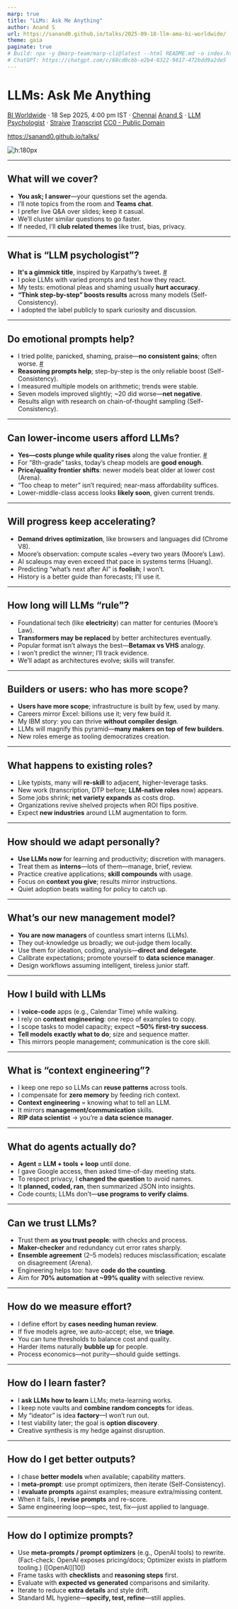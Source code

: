 ```yaml
---
marp: true
title: "LLMs: Ask Me Anything"
author: Anand S
url: https://sanand0.github.io/talks/2025-09-18-llm-ama-bi-worldwide/
theme: gaia
paginate: true
# Build: npx -y @marp-team/marp-cli@latest --html README.md -o index.html
# ChatGPT: https://chatgpt.com/c/68cd0cbb-e2b4-8322-9817-472bdd9a2de5
---
```


<style>
transcript { display: none; }
</style>

# LLMs: Ask Me Anything

[BI Worldwide](https://www.biworldwide.com/) · 18 Sep 2025, 4:00 pm IST · [Chennai](https://maps.app.goo.gl/GxW7USQhuknHL3Vs5)
[Anand S](https://s-anand.net/) · [LLM Psychologist](https://www.linkedin.com/in/sanand0/) · [Straive](https://straive.com/)
[Transcript](https://github.com/sanand0/talks/2025-09-18-llm-ama-bi-worldwide/blob/main/README.md)
[CC0 - Public Domain](https://creativecommons.org/publicdomain/zero/1.0/)

https://sanand0.github.io/talks/

![h:180px](https://api.qrserver.com/v1/create-qr-code/?size=150x150&data=https://sanand0.github.io/talks/2025-09-18-llm-ama-bi-worldwide/)

---

## What will we cover?

- **You ask; I answer**—your questions set the agenda.
- I’ll note topics from the room and **Teams chat**.
- I prefer live Q\&A over slides; keep it casual.
- We’ll cluster similar questions to go faster.
- If needed, I’ll **club related themes** like trust, bias, privacy.

<transcript>

## Host Introduction

We know what HT session stands for because you have explained briefly about it in one of our email communications. And also this is actually a practice of bringing an eminent speaker from the external world who is a subject matter expert to come and share—I mean, create this forum to come and share the best practices and also the subject that they are a kind of expert in.

And this time, in the HT session for this year, FY26, the first session that we have actually scheduled is today, across India. We, on behalf of DAW India, will welcome with a big round of applause, Mr. Anand.

Welcome, sir. There is a quick note. We were just preparing this quick welcome note, going through his website, and there has been a lot of interesting information that he has written on his own. And he has kept it ready in case of any of these sessions, that he wanted to present what is the welcome note that you want to give him. And few experts from what he has actually listed down.

He is an… he is an LMM psychologist that we have actually mentioned. He takes psychology and also he is a co-founder for an organization called Gramener, which is now called as Strive. And he is one of the top 10, one of the top 10 data scientists in India, right? That is, that is also one other thing.

And he is a student of Vidya Mandir, where even Prasad has been one of his batchmates there. And he is a next alumni of IIT Chennai. IIT, the first, the top 10 prestigious institutions have been listed in NIRT this year. So he is from IIT Chennai. And then, he didn’t stop there. Impressed by his managers in IBM, he also went ahead and did his business studies in IIM Bangalore. Right? So he’s both IIT, has done both in IIT as well as in IIM as well.

And he worked at different companies like Lehman Brothers in investment banking, and a couple of brief stints with Boston and Infosys Consultancy in London. Then the startup bug bit him. So along with his four like-minded friends, he started this organization called Gramener. And eventually, that was, then he moved to Singapore and that was taken over or acquired by a company called Strive. That is where he is from.

And you know, we have also mentioned about his blogs. His blog is S-hyphen-anand.net. And he is also a TED speaker, and you could see a lot of his talks that is recorded, and there is a repository on his website. You can go ahead and look at it.

And finally, on the personal side, he has been called as Ajith or Arvind Swami during his IIT sessions, on a funny side of it. And he is also, has learned both Mridangam and keyboard for quite some years and performed at his college as well. With that note, welcome you, sir. The floor is yours. Thank you.

## Speaker's Talk

So now you know, if you want somebody to introduce you, you write the introduction, give it to them.

What shall we talk about today? The floor is yours, actually. I can talk about all kinds of things. **What I talk about will be interesting to me. What you ask for will be interesting to you. You ask.**

**Question**: LLMs is a broad topic. What would you like to know? What are you curious about? What are you worried about? And people on Teams, please feel free to type your questions or topics that you would like to talk about on the chat. I’ll also make a note.

**Question**: Security concerns and data privacy.

**Question**: What do you mean by LLM psychologist?

**Question**: How do you learn?

**Question**: Who has more scope? The one who creates the models or the one who uses?

**Question**: So we already talked about RIP Data Scientist. So maybe it is playing different roles, so we don't want that to happen. So what is it that it's going to do?

**Question**: How long will LLM rule the world?

**Question**: Can we trust the LLM?

**Question**: And from Teams: Bias and lack of transparency as of now.

**Answer**: Fair point. I will club that with, "Can we trust LLMs?" I'll probably take one or two more questions and then we will... Is MCP server integration to LLMs better than OpenAI integration?

**Question**: What is next to AI and what would be the future of roles in software industries that we have today?

**Question**: Is it feasible from a cost perspective, compared to the lower middle class?

My screen is not yet visible, so I will share my screen. And it should be visible if this says it is visible. Great.

</transcript>

---

## What is “LLM psychologist”?

- **It's a gimmick title**, inspired by Karpathy’s tweet. [#][1]
- I poke LLMs with varied prompts and test how they react.
- My tests: emotional pleas and shaming usually **hurt accuracy**.
- **“Think step-by-step” boosts results** across many models (Self-Consistency).
- I adopted the label publicly to spark curiosity and discussion.

<transcript>

So, some of you may have heard of Andrej Karpathy. He coined the term LLM psychologist. He put in a tweet, and here it is somewhere. This was the tweet that originally coined the term.

Is there a way we can reduce the volume so that I can speak a little louder and people still not have a problem? Okay. Now that I am speaking and this is not picking it up. That's about it. Good. Yes.

So Andrej Karpathy said these examples illustrate that no matter how trivial, it makes sense to be a prompt engineer. And he says, I also like to think of this role as a kind of LLM psychologist. I was delivering a talk at MDI Gurgaon and I needed some gimmick. So, what I did was called up our head of HR and said, "Manju, do you have any problem if I start calling myself LLM psychologist? Can I make that my official designation?" She said, "Anand, you have sold your company, you can do what you want." Okay. I went on stage, opened LinkedIn, and in front of everybody, changed my designation to LLM psychologist and declared myself as the world's first official LLM psychologist.

**What is it? It is a gimmick. What does it really mean? Nothing.** This is exactly what I did in 2011 when the term data scientist was coined. I started calling myself data scientist. That term picked up. This probably won't, but it's still different. But what do I do? What I do is explore LLMs, understand what they do, poke them in different ways, and see if by poking them in different ways, they behave differently.

</transcript>

---

## Do emotional prompts help?

- I tried polite, panicked, shaming, praise—**no consistent gains**; often worse. [#](https://sanand0.github.io/llmevals/emotion-prompts/)
- **Reasoning prompts help**; step-by-step is the only reliable boost (Self-Consistency).
- I measured multiple models on arithmetic; trends were stable.
- Seven models improved slightly; \~20 did worse—**net negative**.
- Results align with research on chain-of-thought sampling (Self-Consistency).

<transcript>

For example, one of the things that I have been looking at is people keep saying if you tell an LLM something like, "Oh dear, I am absolutely overwhelmed and I need your help right this second. My hands are shaking, my heart is racing, I urgently need your help, my life depends on it." So if you emotionally blackmail an LLM, it does better. Some people say if you are polite, it does better. Some people say if you say you are a stupid model, it does better. Are these correct? So I tried it out. I ran this on a whole bunch of models, asked it to do some simple arithmetic. And for each of these models, for each of these prompts, I was looking at when does it perform better, which is green, and when does it perform worse, which is red, took the average, and I find that if you emotionally blackmail it or shame it, it actually does consistently worse for many of the LLMs. Seven of them actually do slightly better, but 20-odd do slightly worse.

Reasoning, that is, **"think step-by-step," is the only prompt where it, by and large, consistently improves the performance** in a statistically significant way. And of course, this is something that most models have already incorporated. That's why we have the new reasoning models. And things like being polite, praising them, being afraid, doesn't have any conclusive evidence. On the margin, they might make the model slightly worse, if anything, that's what we have evidence for. This is the kind of thing that I do. Poke models, try and see how they behave, and try and justify my name of LLM psychologist.

</transcript>

---

## Can lower-income users afford LLMs?

- **Yes—costs plunge while quality rises** along the value frontier. [#](https://sanand0.github.io/llmpricing/)
- For “8th-grade” tasks, today’s cheap models are **good enough**.
- **Price/quality frontier shifts**: newer models beat older at lower cost (Arena).
- “Too cheap to meter” isn’t required; near-mass affordability suffices.
- Lower-middle-class access looks **likely soon**, given current trends.

<transcript>

Is this a technology that can reach the lower middle class? Let's see. If I look at the price of LLMs, now the way in which we quantify the price of LLMs, this is a chart that plots a whole bunch of models. X-axis is the cost, Y-axis is the quality. And I'll explain how we measure quality in a minute. But the X-axis is cost per million tokens. What that means is if you take the entire Harry Potter, all seven books, and put it into an LLM, or if you take the King James Bible in its entirety and put it into an LLM, that's about a million tokens. How much will it cost? For the expensive models like GPT-4.5 Preview, it costs $75. GPT-4 costs about $30. This is a logarithmic scale. If you take one of the newer models like DeepSeek Coder One or GPT-Hi, it costs around a dollar. For the really inexpensive ones, Gemini 1.5 Flash, 3.8 cents. Amazon Nova, 3.5 cents.

Now, the quality of an Amazon Nova or Gemini 1.5 Flash, these are somewhat newer models, is comparable to an old model like GPT-4, because the Y-axis is quality and they are roughly at the same height. What do we mean by quality? There is a site, LMSys Leaderboard or LM Arena as it's called, where people can put in any question like, "Why did the chicken cross the road?" and it then sends that request to two different models, but it doesn't tell you which are the two models that it is sending it to. Both of them will generate an output. And then people can read both the responses. So this one says the answer is of course to get to the other side, but it's saying they are trained to escape the farmer's constant expectations. Now it's trying to crack a joke. Annoying fowl language. Okay, these are not bad jokes. And this one just says to get to the other side. I definitely like the one on the left better. So I'm going to say left is better. Now at this point, it will reveal which model it is to me, but I am doing a blind test. I did not know which was the right model. But like this, about 3.5 million people have rated a variety of different models. Llama 4 Scout on the left, MiniMax N1 on the right. Both slightly old models. But I have contributed my rating to the 3.5 million and then it becomes like a chess match. The Elo score is computed between two players who play chess. The exact same algorithm, the Elo score, is computed for these models, and that's what the Y-axis is about. Grandmaster level is 2,400 plus or some such thing. We have scores right now for models ranging from about 1,000 to as high as about 1,500. And this has evolved over time.

So if we start in let's say March 2023, we had GPT-3.5 Turbo, Elo score of around 1141. Not bad, but in my mind, I think of this as close to, let's say, 8th class level intelligence, which is not bad. This is not an 8th class student who knows only what an 8th class student knows. This is an 8th class student who has read all of the internet. A fairly smart student, and I would rely on them for a bunch of things. And not very cheap, but not very expensive. Claude-1 was more expensive, $8 for roughly the same level of quality. But then things moved over time. We started getting newer and newer models. So around March 2024, for instance, Claude 3 Haiku emerged as relatively cheaper and better than many of the neighboring models. Now the models in green are what we would deem as the frontier. That is, there is no model that is both cheaper and better than those models. Let's take Claude 3 Sonnet. There is nothing that is to the top left. Nothing that is both cheaper and better. Similarly, nothing to the top left of Claude 3 Haiku. So there's no reason why you would not pick one of these models. For any other model, let's take Gemini Pro. Claude 3 Haiku is cheaper and better. So why would you ever pick that? As models improved, the cost falls for a given level of quality. GPT-4o Mini was another big leap in that frontier. And then another one that happened was DeepSeek Coder One, which pushed the bounds of cost and quality a fair bit. And as things... Gemini 1.5 Flash Preview was another big jump in that stage. Gemini 1.5 Pro was dominating. This is where we are approximately as of last month, with GPT-Hi being the smartest model. Now, I said this is roughly class 8 level. Around the middle would be class 12 level intelligence. Near the top is close to postgraduate level intelligence. Meaning GPT-5 today is as good as hiring a postgraduate in many areas.

Now, a postgraduate level intelligence is very different from a postgraduate. For example, you tell a postgraduate something now, they will probably remember it an hour later. You talk to ChatGPT in one window, you reopen another window, it has forgotten it in 5 seconds. So you should think of it like Ghajini. It has zero memory. There are several quirks like this. We don't really know how to deal with LLMs, but let us specifically talk about cost. Is it accessible to the lower middle class? What we have is there was a time when an 8th standard level intelligence was available for about a dollar. Over time, that ended up becoming available for something in the order of higher intelligence was available for 5 cents, processing that entire volume. The difference between the most expensive, $75, and the least expensive, about 3.5 cents, is 3.5, 35, $3.5, $35. So that's about 1,000, more than 2,000 times. In other words, **people are creating good models, and it rapidly becomes 2,000 times cheaper**, or it has become about 2,000 times cheaper. Now, will that continue to happen? Let's talk about that. But if it does continue to happen, or even if it doesn't continue to happen, if we take what we have right now, 2,000 times cheaper is nothing to be laughed at. It is crazy. It is the difference between a $1,000 budget and a $2 million budget. Enormous scale that is possible. ChatGPT has, OpenAI has released a 400 rupee plan, and they are probably going to be doing it at a decent margin. If not, DeepSeek or one of the Chinese companies will come in and release it at crazy cost.

People believe that there will be a time when it is too cheap to meter. Arguably, it doesn't need to become too cheap to meter. Electricity is reaching the masses. So intelligence at that level will probably get there. Long answer, but my point of view on is it reachable to the lower middle class is, **yes, maybe not today, but soon enough, given the pace of progress.**

</transcript>

---

## Will progress keep accelerating?

- **Demand drives optimization**, like browsers and languages did (Chrome V8).
- Moore’s observation: compute scales \~every two years (Moore’s Law).
- AI scaleups may even exceed that pace in systems terms (Huang).
- Predicting “what’s next after AI” is **foolish**; I won’t.
- History is a better guide than forecasts; I’ll use it.

<transcript>

Will the pace of progress continue? That many people that I follow and whose opinion I think is well considered believe that we are nowhere near any kind of limit. Moore's Law, which was that every 18 months, one and a half years, computing power of chips will double, has held for decades, since the 1970s when he coined this as a principle. It's happened, but it's happened for very different reasons at different times. But one of the biggest driving factors was that the entire world was using it and there was a huge demand for it to become better. Languages become faster that way. Pretty much everybody is using a browser. JavaScript was such a slow language, and then Chrome came in and introduced the V8 engine, and the speed at which JavaScript gets executed dramatically increased. PHP is a slow language. Facebook came in, improved it, and it became a much faster language. Once there is strong demand, there will be investments that go into it, that will optimize it. And there is more demand in AI than any other field. So I also don't see it tapering off. Which kind of leads to the question, "What's next after AI?" **I don't even know what's next in AI. Who knows what's next after AI? I have absolutely no idea.** So I'm not even going to try and predict. I'm not going to try and predict the future in many areas. I'm not even going to try and predict the present. It's hard enough to understand. I'm going to try and share what I've seen from the past. But what I've seen is that what we can learn from history is probably more relevant for us than what the future might hold, because we've seen things like this so many times.

</transcript>

---

## How long will LLMs “rule”?

- Foundational tech (like **electricity**) can matter for centuries (Moore’s Law).
- **Transformers may be replaced** by better architectures eventually.
- Popular format isn’t always the best—**Betamax vs VHS** analogy.
- I won’t predict the winner; I’ll track evidence.
- We’ll adapt as architectures evolve; skills will transfer.

<transcript>

How many typists do you know? Professional typists? Word processing killed out an entire industry. What happened to them from a professional perspective? Their job as a typist vanished. Did they vanish? No. In the 1940s, there was a strike of lift operators in New York. The entire city came to a standstill. Where are the lift operators? In the late 1800s, London was entirely powered by an army of lamplighters. They would go light the lamp in every street. The number of these was ranging in several hundreds of thousands in just that city. Where are they now? With self-driving cars, you will probably ask the question, where is the driver as a profession? People will change. But that does not mean A, that we have not seen this before, and it does not mean that it is a good thing either. It can be a bad thing also. But it is not something that we have never seen before or any such thing. These things keep happening. It's just that now that it seems like it's happening to us, we say, okay, what should we do? Which is a good question to ask. What should we do is a good question to ask. But "Oh, this is new" is putting it at a higher level of, putting on a pedestal that it doesn't belong. You've seen this kind of a thing every year, some profession or the other just vanishes at scale. We just haven't been as aware of it.

Which is exactly the answer that I'm going to give to the question, "How long will LLMs rule the world?" There are two parts or two interpretations of this question. How long will AI rule the world? How long will large language models, that is the transformer architecture, rule the world? For the first question, I have no answer. Maybe forever, because electricity was arguably seriously scientifically investigated since the 1700s. Benjamin Franklin has talked about his Leyden jar experiments in that era, and people were discovering new things with electricity every day. And that process of discovery continues today with solar energy, we are discovering new ways of transforming something into electricity. The kind of investment that is going into the energy space, specifically into electricity-based vehicles, is enormous. How to make batteries lighter and more efficient is a continuing discussion. So after 350 years, something as foundational as electricity continues to be fairly important. And at the same time, something as revolutionary as a Polaroid camera, who talks about a Polaroid camera these days? So I don't know whether AI itself will go that way. But transformers, which is the specific technology that is behind the bulk of large language models today, people are saying there are other mechanisms. Yann LeCun of Meta is one of those who is a strong proponent of some of the newer architectures, and he believes that the way forward is where LLMs will understand the world, not just words, and the world cannot be modeled in the same way that we are looking at transformers. It is more language that can be modeled this way. Therefore, we need to go beyond that. And there are several non-transformer architectures. Maybe he's right. Maybe he's supporting a Betamax format. Some of you may know that Betamax versus VHS was a huge debate during the videotape era. Betamax was a better format. VHS was the more popular format. And just with marketing, it won out. That can happen too. It doesn't necessarily need to happen that the better format will win. So transformers might not be the best format. It is the popular format. It is unclear whether the popular one will win or the better one will win. So no idea about this either.

</transcript>

---

## Builders or users: who has more scope?

- **Users have more scope**; infrastructure is built by few, used by many.
- Careers mirror Excel: billions use it; very few build it.
- My IBM story: you can thrive **without compiler design**.
- LLMs will magnify this pyramid—**many makers on top of few builders**.
- New roles emerge as tooling democratizes creation.

<transcript>

Let's take who has more scope? The one who creates LLMs or the one who uses LLMs? Who has more scope? The one who creates software or the one who uses software? How many people think there is more scope for people who create software than uses software? How many people think there is more scope for people who use software? That's about 30%. Which means that 70% of you are very diplomatic. Nice.

Okay, that answers the question about LLMs as well then. That is, there will be more demand for people to use, more scope for people who use LLMs, simply because there are so many more opportunities. When I joined IBM in '96, the person sitting in front of me on the train asked me, "What did you study?" "Chemical engineering." "Why are you coming in and taking all the computer science jobs?" "I don't know." "Do you know how to create a compiler?" I've never created a compiler before. "How will you survive in the software industry without even knowing the basics of compiler design?" "I don't know." I survived quite well. I have probably met about five or six people who know how to create a compiler. They don't have jobs because people don't need more and more compilers. People need more and more people who do simple things like me, that is build stuff on top of compilers. Think of it as an inverted pyramid. Infrastructure will be created by a few people. That can be distributed to a large number of people to use it. How many people use Excel? How many people create Excel? It's going to be like that.

</transcript>

---

## What happens to existing roles?

- Like typists, many will **re-skill** to adjacent, higher-leverage tasks.
- New work (transcription, DTP before; **LLM-native roles** now) appears.
- Some jobs shrink; **net variety expands** as costs drop.
- Organizations revive shelved projects when ROI flips positive.
- Expect **new industries** around LLM augmentation to form.

<transcript>

So, what is the future of software or analytics roles? What was the future of the typist when word processors came in? What do you think happened to them? Any guesses?

**Question**: They learned computers.

**Answer**: They learned computers. And what happened after that?

**Question**: They started using it.

**Answer**: They started using the keyboard, and what jobs did they find?

**Question**: Data entry. Stenographers. Other jobs coming.

**Answer**: Now, something like transcription, this where did this come from? It's a completely new job and suddenly opens up a huge space. People are sitting and doing that. DTP comes in because it is now more practical to enter stuff. See, because we had computers and people wanted to move everything into computers, an entire new space of jobs came in. **Now we have LLMs. Heaven knows what they will lead to. And we'll take some guesses. But that basically means that it's creating a new industry.**

Do you already have those skills? Who knows? Maybe we do, maybe we don't. It's entirely possible that the demand for the skills that each of us have could suddenly skyrocket. Let's take examples. Software. Because LLMs can help a software developer code faster, or LLMs can automate software. Great. So which means that there will be many, many, many, many people who will create software. People who can't even program can create software. Great. Theory number one. Therefore, there will be less software developers because people can create software by themselves. Theory number two. Therefore, the value of software, ROI of software, for an hour of investment, the amount that you can get is dramatically higher. If the ROI or the value of something goes up, demand will go up. The person who's creating the software or wants to create the software will say, "Now I want not one software which I can spend time creating on, I want 10 pieces of software." And it's so cheap. Can some of you do this? And somebody who knows how to create some of the software will have a slight edge. They have seen what the basics will have a small edge. Those who know more stuff will probably be able to design even more complex software. Now it starts becoming possible to create software that was not practical before. Companies will say, "Oh, all those 30 projects that we shelled last year because the cost was 3x the value, now can it be done within the budget?" You can say, "Oh yeah, we can do it at one-third the price, not three times the price." Okay, let's do it. Where are the people? Okay, go hire.

Our clients are coming to us and saying, "We need GenAI people." So what do we do? We take people, we put "GenAI" in front of their designation. Data engineer, GenAI data engineer. QA, GenAI QA. Consultant, GenAI consultant. And we give them training, one-day training, one-week training. With GenAI everything is faster, right? And we put them in front of the client. Now the client says, "Do you know GenAI?" The person says, "Yes, I do." And when you ask, "Do you know GenAI?" "Then I know GenAI."

So, there is a demand. Somebody has to fill it. And people will be filling it. Now, does that mean that if you are not the one who's jumping in early to fill that role, you're getting left behind? Maybe. Or maybe you're the person who will be getting the better opportunity which will come up later. I have no clue. So I think it is going to be completely useless for me to try and predict how jobs will evolve. But there are a few patterns that we are seeing. I will come to that in a few minutes.

</transcript>

---

## How should we adapt personally?

- **Use LLMs now** for learning and productivity; discretion with managers.
- Treat them as **interns**—lots of them—manage, brief, review.
- Practice creative applications; **skill compounds** with usage.
- Focus on **context you give**; results mirror instructions.
- Quiet adoption beats waiting for policy to catch up.

<transcript>

What do we do about it? I think there is one thing that is fairly obvious, which is use them. They are good for us in any case. Somebody has given us a technology at low and lowering costs. At the very least, we should use it for our learning, upskilling, for our jobs. A lot of people have this fear that if they say, "I am using AI for my job," then my manager will then feel that AI can do my job and replace me. Okay, don't tell your manager. That doesn't mean you don't use it. Whether you tell them, don't tell them, that is entirely an interpersonal discussion. But not using it, there is no need to not use it. Especially when it can give you a leg up and it gives you practice. Use it, practice it. Especially when people do not realize what this technology can do and the ways in which we can creatively use it. So the more you are able to use it creatively, the more powerful it becomes.

So now, I'm going to pause here and take questions from the chat. What's the impact of jobs when AI is everywhere? Yeah, I will talk a little more about this in a short while. LLM augmentation in future customer support and personalized data analytics and insights. Yeah, let's talk about this in a specific use cases that we should take up.

</transcript>

---

## What’s our new management model?

- **You are now managers** of countless smart interns (LLMs).
- They out-knowledge us broadly; we out-judge them locally.
- Use them for ideation, coding, analysis—**direct and delegate**.
- Calibrate expectations; promote yourself to **data science manager**.
- Design workflows assuming intelligent, tireless junior staff.

<transcript>

Okay, let me go back here. The answer to all of these is **you are now managers. You have a huge team of interns. Learn how to deal with them.** Soon these interns will become smarter and smarter. They're already smarter than us. I probably know more than an LLM in two or three areas. It knows more than me in 25,000 areas. Okay. We use them. It's not that that's going to cause a problem.

</transcript>

---

## How I build with LLMs

- I **voice-code** apps (e.g., Calendar Time) while walking.
- I rely on **context engineering**: one repo of examples to copy.
- I scope tasks to model capacity; expect **\~50% first-try success**.
- **Tell models exactly what to do**; size and sequence matter.
- This mirrors people management; communication is the core skill.

<transcript>

Now, I said I'll show you examples of how I'm using it, and I showed how I'm ideating with it. I also said I will show how I code with it. Now this ideator tool that I showed you was entirely coded by an LLM. How was it coded? So I prefer coding while walking. Now it's, earlier I could not do that very easily. Now it's becoming possible. How? Well, Codex from ChatGPT is, and you'll find you're probably already familiar with it, has a voice input. I can dictate to it. And I can do that from my phone as well. And many of the items that I merged are of that kind. So I'm going to code using my voice an application. What kind of an application shall we build? I wouldn't mind going through my Google Drive and... so if I ask it... or not even my Google Drive, let's say I ask it to go through my calendar and figure out who are the people that I'm spending the most time with. That sounds like a reasonable application that I can have it build.

So, let's do this. Build a tool called calendar time. This should ask the user to log in with their Google account and ask for Google Calendar permissions. When it does that, go through their calendar, specifically the last two weeks by default, but allow the user to specify a different option so that they can choose a different time period if they want. And then get all the meetings from this time period and show that list. But above that list, I want you to show a table that summarizes who are the people that they are spending time with, that is who are the people that they have sent invites to or who have sent invites to them, with the total amount of time that they have spent with that person, sorted in descending order. This can be a long list, so do some UI magic to make it look good. I want this application to look pretty. Now for logging in, don't use the client secret and client ID and all that. Use the UI-based mechanism. You will find that somewhere else in this repository, so you should be able to figure it out.

Now, this is roughly how I build the applications. Let us have it create two versions. Now, let us code.

</transcript>

---

## What is “context engineering”?

- I keep one repo so LLMs can **reuse patterns** across tools.
- I compensate for **zero memory** by feeding rich context.
- **Context engineering** = knowing what to tell an LLM.
- It mirrors **management/communication** skills.
- **RIP data scientist** → you’re a **data science manager**.

<transcript>

There are three things that I want to flag off in the workflow that you just saw. Voice, two options, and towards the end, I said, similar to the other tools in this repository. Let's start backwards. I find that if I have to give instructions every time, it is painful. The problem is that it does not remember stuff that I remember. We normally expect that everyone knows what we know. That's why we get angry when people don't understand us. This thing has zero memory. So there's a lot of effort that goes in into creating context. Which is all good, and we should do that. The way I find it convenient to give context is, rather than maintaining separate repositories for everything, for my tools, I maintain one repository. And that repository is what I have put this task into. And the reason that helps is it can take examples from my other tools and use that as a reference. And I've built a variety of tools. I have another tool that does something with Google Tasks, so I know it will be able to figure it out. Which also relates to a point that I mentioned earlier, which is knowing what it can and cannot do. I've done this about 80, 90 times, this sort of a thing, not this particular example. This I'm trying for the first time. But I know that this is roughly at the 50% failure threshold. 50% chance it will work, 50% chance it will fail, which is why I'm picking it because irrespective of whether it succeeds or fails, it will be a useful example. In short, make sure that you are giving it enough information. That is largely what context engineering is about. And therefore, one of the things that you should learn, whether you are looking at this as a data scientist or a software engineer or any kind of learner, context engineering is important. **Knowing what you need to tell an LLM for it to do what it should do.** Another way of thinking about context engineering is communication. If you want somebody to do something, you have to give them the information so that they can do something. Now, they will come and ask you. LLMs do that as well. If they don't do the job, you can fire them. You can do that with LLMs as well. After doing this for a few weeks, few months, etc., you will get the hang of it and you will get promoted as a manager. That is what will happen here also. **This is no different from management. And therefore, if you want to know how to learn LLMs, learn people.** Not very different. Management is perhaps the same thing as LLM psychology or AI coding or whatever it is. You have a thousand interns now, who are programmers who can work with you. They are also transcribers, they are also all kinds of other things. But you are a manager now. Likewise, you have a thousand analysts. Therefore, you are no longer a data scientist. **You are a data science manager. Rest in peace data scientist, you've been promoted. That's what happened to you.**

</transcript>

---

## What do agents actually do?

- **Agent = LLM + tools + loop** until done.
- I gave Google access, then asked time-of-day meeting stats.
- To respect privacy, I **changed the question** to avoid names.
- It **planned, coded, ran**, then summarized JSON into insights.
- Code counts; LLMs don’t—**use programs to verify claims**.

<transcript>

Now, this particular thing, which is happening here, right? Can be done in a slightly different way. Let me show you API agent. Agents are all the buzz these days. But here's what is an agent? An agent is an LLM running tools in a loop. Let's go through that. LLMs is clear. Running tools, meaning they can take actions, they can do stuff beyond what LLMs can do. You are giving them arms and legs. For example, one of the arms and legs that I can give it is access to my Google account. So I will sign in with my Gramener email ID. And it's not verified, but that's perfectly fine because I built this app. And continue. And log in. So now I have given it access to one tool. I could have given it access to a whole bunch of tools. Running tools in a loop, which means that you give it a task. It will do something. It doesn't get it right, do it again. Again. Again. Again, until it gets the job done. It can do this loop in a variety of different ways. It can say, first I will plan what are all the things that I'm going to do. Then I'm going to execute it. Then I'm going to run it. Then I'm going to fix it. Then I'm going to interpret it and tell the person. And if there is a mistake anywhere, I will go back and do this. In other words, it will keep taking a step forward, but it doesn't always have to be in the same direction. It can meander all over. You are basically giving it permission to continue working. That is the crux of an agent. And you are giving it permission to continue working in any way it wants and giving it prior guidance, which is what we do with humans. So put another way, I don't know how many of you have used sites like Fiverr or Mechanical Turk or whatever, but think of it this way. An LLM is where you call somebody, ask a question, get an answer. If it works, great. Doesn't work, done. An agent is where you call somebody and say, "Go research this task, get the job done, and then come back and deliver it to me in an hour, a day, whatever." The amount of time that you're giving it to play around is largely the difference, but otherwise they are fully autonomous.

So I'm going to ask more or less the same question here. Go through my calendar and tell me who are the people that I have interacted most with in the last, let's say, a week, sorted in descending order of time. This is dangerous because it will reveal all the client names, which brings us to privacy. But you will notice that the problem here is not me sending data to the LLM. The problem is me giving data to you. So let us change the question. Go through and tell me what time of day and what days of the week do I have the most meetings with other people at? Look at maybe the last one week's worth of data and submit.

So now what this does is, step one, thinks about how to write the program. It's doing a plan. Step two, writing a program to solve the problem. This part is perhaps the most critical to how can we trust LLMs. Don't LLMs hallucinate? Firstly, it has run the program. It has gotten some results. I can't for the life of me read JSON well enough. But it's saying that I have most meetings on Thursday. At least this Thursday, a total of seven meetings. Afternoon, 12 to 5 PM. And Thursdays, yeah. So busiest day, Thursdays. Busiest time of day, afternoons, 12 to 5 PM. Yeah, I can believe that. This I can trust because it wrote a program to do it. It didn't just go through my calendar one by one. You tell a human, "I want you to count how many people are there in this room." Plus or minus one is very common. Instead, I tell a machine, "Let people go through one by one on that whatever that thing is, that... exactly." Now that, however many times it slides, as long as people don't jump, is going to get it right. That's not going to make a mistake. And code is like that. LLMs cannot count, but code can count. LLMs are fantastic at languages. Code is a language. Let's use it.

</transcript>

---

## Can we trust LLMs?

- Trust them **as you trust people**: with checks and process.
- **Maker-checker** and redundancy cut error rates sharply.
- **Ensemble agreement** (2–5 models) reduces misclassification; escalate on disagreement (Arena).
- Engineering helps too: have **code do the counting**.
- Aim for **70% automation at \~99% quality** with selective review.

<transcript>

So the way I see it, the workaround to LLMs hallucinating, one of the workarounds to LLMs hallucinating, which is the same problem that humans hallucinate. humans get stuff wrong. Humans make mistakes, LLMs hallucinate, same thing. Now hold on, **we have centuries of experience dealing with human mistakes. That is literally what engineering is about. It is literally what management is about.** We know so many things about this, right? So, for example, one of the things that we can do is double check, maker-checker, existed for centuries.

We were looking at how can LLMs accurately classify chat messages. Somebody says, "Could I take a quick look at my invoice?" Somebody says, "I need help adding some items." "When will I receive my order?" And we ask LLMs to classify it. GPT-4.1 mini got it wrong. It put it under delivery period instead of, sorry, put it in track order instead of delivery period. But Nova Lite got it right. Meta Llama 4 Scout also got it wrong. It put it into delivery period instead of track order, or the other way around, whatever. Whereas for certain questions, many of the LLMs tend to get it right. So, once we do an evaluation against a data set and we know that the LLMs are getting some of these right, some of these wrong, what we can do is start looking at, are they correlated? Do they make the same kinds of mistakes? It turns out that they are not very correlated. So here, the models that are, so the diagonal is yellow. Models are obviously agreeing with themselves. But the answers from, let's say GPT-4.1 Nano are quite different from the answers from Google's Gemma 3. The answers from Gemma 3 are quite different from the answers from 2.272B. So if the models are not likely to agree amongst themselves, and anyway, humans also don't agree amongst themselves, that's a different story. Then what we can do is have one cross-check the work of the other. They are not going to make the same kind of mistake. What is the impact of cross-checking? On average, if you have a model, let's say, classify this, it makes about 14% errors. When you double check and say, "Only if both of you agree, I will take your result," only 3.7% errors. Now you say triple check it. "Only if all three of you agree, I will take the result." 2.2% error. Quintuple check it. Then five of you agree, I will take the result. 0.7% error. And this is by randomly picking models, meaning that by carefully picking models, we can do even better. But that increases manual work because if they disagree, if even one of them disagrees, we will have to check. How much does it increase by? In this case, we found that even with quintuple checking, it's 28.1%, meaning roughly **70% is automated at 99.3% quality. I'll take that. 70% cost reduction at far better than human quality.** How many people can I say are going to get it right 99% of the time? This is fantastic.

So, there are broadly two directions or approaches to how we solve the problem of systems making mistakes, systems being humans or systems being models. One, we solve it through a management process like double checking, triple checking, quadruple checking. The economics will determine how we run the process.

</transcript>

---

## How do we measure effort?

- I define effort by **cases needing human review**.
- If five models agree, we auto-accept; else, we **triage**.
- You can tune thresholds to balance cost and quality.
- Harder items naturally **bubble up** for people.
- Process economics—not purity—should guide settings.

<transcript>

**Question**: How do you define effort?

**Answer**: In this particular case, if there are 100 messages to be checked, then if the model, five models agree and we pass it, then this happens roughly to about 72 of those messages. The remaining 28 messages need to be checked. They may be complicated messages, so you may say, therefore this, okay, do the calculation. Maybe it is 35% effort instead of 100% effort. But the point is here, I'm simply measuring the number of messages that they disagreed on.

So we can, option A, solve it as a management process solution like this. Or we can use code. And the code here, in this case, solved the problem by automating it, which is the engineering version of the solution. Which is what we have been doing for a long time. Therefore, can we trust LLMs? As much as we can trust people. They have their own accuracies. Some are better than others. Use the principles that we know. Bias and lack of transparency and trust, I will come to in a minute.

But what do we do from a job perspective? Because one of the answers to the question, "What do we do?" is learn how to use LLMs better. I'll tell you how I'm learning how to use LLMs better. I am asking LLMs how I can learn how to use LLMs better. They are smart. It's a postgraduate level intelligence. Supposing somebody said, "Anand, I will give you at the cost of $20 a month, however many postgraduates as interns as you want. However many. You want 100, I will give you 100. You want 1,000, I will give you 1,000." My first response is, "Boss, I can't even manage myself, let alone other intelligences." But if somebody's giving it at that crazy a cost, especially zero marginal cost, I have to learn. And these are smart, so they teach me.

</transcript>

---

## How do I learn faster?

- I **ask LLMs how to learn** LLMs; meta-learning works.
- I keep note vaults and **combine random concepts** for ideas.
- My “ideator” is idea **factory**—I won’t run out.
- I test viability later; the goal is **option discovery**.
- Creative synthesis is my hedge against disruption.

<transcript>

So one of the things that I'm trying to do is explore new ideas. How do I explore new ideas? By asking LLMs. How do I ask LLMs? So one of the things that I learned is somewhere where I was reading through what ChatGPT said, it said creativity is about combining ideas. Now my job is at Strive, the organization that I work at, of heading the innovation team. Innovation is about creativity. So can I get LLMs to help me with creativity? Turns out that there is a specific way in which I can do that. I take notes fairly extensively. I have notes around a variety of topics, and I document them as LLM related notes, things I learned, questions to ask, blah, blah, blah, whole series of topics. So one of the random notes that I took on the 10th of September is that Claude AI can work natively with Excel, PPTX, docx files and so on. Another random idea which I had noted on 14th September is depending on the underlying chip a model uses, floating point multiplications may differ. That is because you, different chips calculate slightly differently, the same model running on different chips can produce different results. And I can randomly pick any one of these ideas or I can pick a specific one. Let's say I want to pick something from things I learned, another thing from, let's say, oblique strategies from Brian Eno or core concepts in different fields. Randomly picking from these, I can ask it to give me something. Let us say I want a startup business idea, combining these two weird concepts, something about habit tooling and something about encrypted computation, and click on ideate.

What that does is send a message to ChatGPT saying, "You are a radical concept synthesizer hired to astound even experts." I have no idea if all of this grand words helps, but... "Generate a big, useful, non-obvious idea that is aligned with startup business idea." This is a templated thing that I have created, so it just plugs in the startup business idea word into it, using the two concepts that I have provided. And I've given it instructions on how to go about doing that. It is supposed to generate five ideas and use specific mental model techniques like inversion, mechanism transplant, constraint violation, all of this I learned because ChatGPT said here are some interesting ways of ideating. And then score them on novelty and utility. Pick the top score and based on that, output the top insight, how I can build this idea, how I can test it and so on, in plain simple English.

Now it is generating it. I have done this maybe about 15, 20 times. Every single time it comes up with something that is totally blows my mind. Maybe it is practical, maybe I can do it, maybe I can't do it, doesn't matter. What I know for sure is **I am never going to run out of creative ideas because this is a factory. It can just keep generating creative ideas.** This is making my job secure.

</transcript>

---

## How do I get better outputs?

- I chase **better models** when available; capability matters.
- I **meta-prompt**: use prompt optimizers, then iterate (Self-Consistency).
- I **evaluate prompts** against examples; measure extra/missing content.
- When it fails, I **revise prompts** and re-score.
- Same engineering loop—spec, test, fix—just applied to language.

<transcript>

Another part of my job is writing code or building demo applications. These days, I have discovered two things. The first is, I can tell the LLM, "Build this," and it will by and large get the job done as long as I know how to size it and prompt it. Sizing it meaning don't give it something more than its capacity to do, which I have to learn from experience. Second is, give it to it in a way that does not confuse it and clarifies how to do things. What do I mean by that? Sometimes I say, "I want a complicated application." Then at the end I say, "Write a very, very simple application." Do you want complex or do you want simple? The latter is somewhat easy to solve. You can use a prompt optimizer. The solution to how do I learn, by the way, or sorry, the solution to... I will rephrase this question. How do you whatever it is, is **ask ChatGPT. It has the intelligence.** Earlier it used to be ask Google, ask friends, whatever. ChatGPT combines both of these.

Now, it's come up with five ideas. It's saying, here is an encrypted habit compiler as a startup idea. A declarative habit file that plugs into your existing tools can change team behavior fast while analytics on encrypted counters so that no one's private work trail is exposed. This is interesting. Supposing I am worried that my manager is tracking all my keystrokes and saying I'm not productive, blah, blah, blah. And you've seen several organizations do that because they want their employees to be productive. And the employees do not want their activity to be tracked at least at that level. Organizations also face privacy issues, so they may not be legally allowed to track. What if there was a way of encrypting what the person is doing, capturing that as habits, and being able to aggregate and run this? This is a practical idea. I did not think of this. ChatGPT thought of it. I am not going to tell my boss ChatGPT thought of it. Not his problem. But I'm going to take this and run with it. So, let's take... is this the one that we looked like? Yeah, this is a reasonably viable business plan. Again, I have to validate it.

If it can do stuff like this, then it gives me confidence that it can do more. But there are a few caveats like I said. One, you have to know what its level of capability is, and you have to know how to increase that level of capability. One of it is better prompting, and I will come to that. But the other is using the best models available. The best model available today probably is GPT-5 Pro, which is accessible only if you have the $200 ChatGPT account. I don't. The best model accessible to me is ChatGPT 5 Thinking, which the free version does not always have access to. Sometimes I get access to it with some quota. And with extended thinking enabled, this is an option that I use. So I'm constantly on the lookout, is there some newer, more powerful model? If so, I will jump to that. Because why would I not?

</transcript>

---

## How do I optimize prompts?

- Use **meta-prompts / prompt optimizers** (e.g., OpenAI tools) to rewrite. (Fact-check: OpenAI exposes pricing/docs; Optimizer exists in platform tooling.) ([OpenAI][10])
- Frame tasks with **checklists** and **reasoning steps** first.
- Evaluate with **expected vs generated** comparisons and similarity.
- Iterate to reduce **extra details** and style drift.
- Standard ML hygiene—**specify, test, refine**—still applies.

<transcript>

Second, I always optimize my prompts. This prompt was carefully constructed by searching for "prompt optimizer." And since I'm using OpenAI models, I search for the OpenAI prompt optimizer. And you will eventually find it, but here is where I would... on the playground for OpenAI, you can put in a prompt. So let's say the prompt is, "Given two concepts, create a new creative idea." Yeah, let's say that is a prompt. Now I click on optimize. What it does is, knowing how a specific model, in this case GPT-5, works, it incorporates prompting best practices, rewrites the prompt, and comes up with a better prompt. Now, this works fairly well if you want to one-shot it, that is you're not really sure what to do and how to improve it. But what if you actually know that there is a specific purpose that you have to apply it for? And while this is churning, I will show you something else. A pharma company came to us and they said, "We want to build a model where we tell the patients what they should be doing after the clinical trial test." So they said, "We administer drugs, and there is a standard procedure. For example, the procedure says that following the administration of investigational antibody MBX 23, blah, blah, blah." That is what the clinical trial procedure says. Nobody will understand this. What we really want to tell them is after you receive the study medicine through an IV, we will watch you closely for four hours at the clinic. We will check your blood pressure, we will check your heart rate. So the left side translates into this. And they shared about 10 or 11 such examples and they said, "Can you convert it?" This is the classic machine learning cycle. And what we can do is pass this to an LLM and tell it to automatically generate the prompt. This is the input, this is the output, you generate the prompt. And it said, "You are a medical communicator tasked with transforming blah, blah, blah," and it provides a prompt. Exactly what the prompt optimizer did as well.

And here for the earlier one, it's saying, begin with a concise checklist, three to seven bullet points outlining how you will approach the two ideas conceptually. And it gives me a reason that initial checklist of three to seven bullets planned first promotes clearer, structured thinking for complex synthesis tasks. The same think step-by-step or the reasoning that we saw earlier. It incorporates these best practices and comes up with a better prompt. Good. So rule number one, always meta-prompt. Not always, if it's important, use a meta-prompt. If it is not important, say what you want. Second, evaluate it. So I can generate the output for this. That is, the first column is the expected input, second column is the expected... input, expected output. Third column is what this prompt generated. So we are taking the prompt that it has given us, generating the output. Now we can then check, does it have any extra content? Does it have all relevant content? What is the embedding similarity between these? And evaluate the prompt. That gives us a set of metrics. So it's gone through this and said, on the generated content seems to be introducing extra details in every single case. So for instance, here, the generated output has extra details that are not presented in the expected output like the study medicine, the disease condition, etc. So the prompt that it has generated seems to be something that is always putting in technical terms, which we don't want in our output. Okay. So now we know that it is failing, which is useful, or it's not working perfectly. And we know that it's particularly failing on this side, but not so much on this side. Good. It's not missing stuff, it's adding too much. Now, rather than manually try and fix it, try to fix it, let's revise the prompt. We will send this again to the LLM and have it correct it. So now it says, okay, instead of you are an expert medical, make it a skilled communicator, not expert, just skilled. And it makes a whole series of corrections like this, which we can then re-evaluate. First time, it got a score of 16.84 out of 30. Next time, maybe it will get something higher, maybe it will get something higher. So you can iterate.

In other words, all of the engineering that you learned is still applicable in this case, just that the domain has transferred. But what we are doing here is learning how to use the tools better. Better models, better prompts, using the tools themselves and whatever else we know to improve the prompts, maybe improve the models. The models themselves are being improved by the labs by the models. And that's exactly what we should be doing as well.

I said I'll show you examples of how I'm using it and I showed how I'm ideating with it. And I also said I will show how I code with it. This ideator tool that I showed you was entirely coded by an LLM.

## Host Conclusion

Okay, that's Anand. Anything more I have to say? I don't know. Great job. Thank you, thank you, thank you. And actually I want to leave it open to the floor, you know? What did you guys get from this session?

**Question**: To use LLMs. If you are not using them till now, then yes, absolutely. Anything else?

**Question**: Go as life takes you.

**Answer**: Go as life takes you. Okay.

**Question**: Transform yourself.

**Answer**: That's one thing. That’s for myself, yeah.

**Question**: Keep thinking about LLMs.

**Answer**: Keep thinking about LLMs. Okay. In fact, once again, I would say don't think. Let the LLM think for you. That's what he said. Right? Don't think.

**Question**: The same thing, if we use LLMs continuously, our brains will deteriorate.

**Answer**: If we use calculators continuously, we stop being able to do mental mathematics. If we use machines continuously, our muscles will atrophy. If we stop cultivating food, then we will lose our ability to survive when there is no food available to us. If we stop wearing clothes, we will lose the ability to protect ourselves against the weather. We should stop doing all of these if we want to live in an environment which is very harsh, where we don't have all of this kind of support. And it is, I'm not saying that we should not do that. I'm saying that over time, the opportunities that we have to live in such environments, the need for such things will keep reducing. We had to study log tables. We did not have the opportunity to use calculators. The current generation has the opportunity to use scientific calculators but not computers in exams. In my exams, I tell them, "Please use the internet, please use ChatGPT, please use your friends, please use your pets if you want, work in a group, pay somebody to take the exam for you, but get the job done." After having told all of this to them, only 50% are copying. The rest are saying, "No, no, I still will not copy. I will do it by myself." And then they come to my company and then they say, "No, I will discover the wheel by myself. I will not reuse, I will only reinvent." There is a place for originality, all of that. There is also a place for reuse and standing on the shoulders of technological innovations is not necessarily a bad thing, but it comes with consequences.

**Host**: Great. Thank you. I don't know, many of you are not sure if you're aware, so Anand is also a professor at IIT Madras, and he makes a lot of new nerds coming out in the space of artificial intelligence, data science, data. If you say data, I think that's him. I know, do check out. I think the biggest learning for all of us, why I really want him to be here is, Anand was not like this two years back. Not like this two and a half years back. He was not. I know him for years, I mean, I don't tell my age here, but or his age, but knowing him from so long. Two and a half years back, in the last two and a half years, if I see how he has transformed himself from being that old data science kind of a person, the old data engineering kind of a person to what he is today, you can figure out when you start following his posts on LinkedIn. He is someone who posts almost every day his thoughts and learnings because he wants to share with the world. With the opinion, if I'm not wrong, that when more and more people share like this, we learn, we are letting our LLMs learn more from it and it's going to help us as we need it. It’s a very different thought process. And I think if you are still using typing and creating PPTs, you do have a problem. If you are still using Excel and formulae on that, we still have a problem. We do have a problem. If you're still not able to understand how to do data analysis from data that you're seeing, you're trying to do manually a lot of things, that means we are not being efficient. I think our promise to our business is about making ourselves more efficient and making our businesses more efficient. And I think there's a huge opportunity. There's a world of abundance right in front of us. And as he talked about Moore's Law, it is always compounding continuously. So please ensure, reflect back, I think the recording is going to be there. Do take a look at it. I'm sure a lot of you will start looking at the recording again, what he did, how he did, how he did the comparisons, how he did the verification of one LLM with another LLM, etc. So please do that in your day-to-day life and ensure that we all actually embrace this as part of our life and not being afraid of staying away from it. That's the last thing that we want to have. And it very much ties into our overall strategy of this year of building the AI muscle. Okay? So thank you, Anand. Thanks a lot. That was eye-opening, heart-opening, I don't know what all to say. You know, I think on behalf of everyone, thanks a lot.

Thank you. Thanks a lot, sir. I also did not know it was so heavy.

</notes>

---

# LLMs: Ask me Anything

[BI Worldwide](https://www.biworldwide.com/) · 18 Sep 2025, 4:00 pm IST · [Chennai](https://maps.app.goo.gl/GxW7USQhuknHL3Vs5)
[Anand S](https://s-anand.net/) · [LLM Psychologist](https://www.linkedin.com/in/sanand0/) · [Straive](https://straive.com/)
[Transcript](https://github.com/sanand0/talks/2025-09-18-llm-ama-bi-worldwide/blob/main/README.md)
[CC0 - Public Domain](https://creativecommons.org/publicdomain/zero/1.0/)

https://sanand0.github.io/talks/

![h:180px](https://api.qrserver.com/v1/create-qr-code/?size=150x150&data=https://sanand0.github.io/talks/2025-09-18-llm-ama-bi-worldwide/)

---

## Fact checks and references

- Karpathy’s “LLM psychologist” phrasing and commentary: ([X][1])
- Chatbot Arena’s **Elo** method for quality comparisons: ([LMSYS][2])
- Chain-of-thought / self-consistency improves reasoning: ([arXiv][3])
- Moore’s Law framing (doubling, 2 years; not physics): ([Newsroom][4])
- Browser/JS speedups (V8 & Chrome performance): ([v8.dev][5])
- System-level “beyond Moore” scaling claims (industry): ([Barron's][6])

[1]: https://x.com/karpathy/status/1627366426771337216 "Andrej Karpathy"
[2]: https://lmsys.org/blog/2023-05-03-arena/ "Chatbot Arena: Benchmarking LLMs in the Wild with Elo ..."
[3]: https://arxiv.org/abs/2203.11171 "Self-Consistency Improves Chain of Thought Reasoning in Language Models"
[4]: https://newsroom.intel.com/press-kit/moores-law "Press Kit: Moore's Law"
[5]: https://v8.dev/blog/10-years "Celebrating 10 years of V8"
[6]: https://www.barrons.com/articles/nvidia-moores-law-chip-speeds-23acc5c6 "Nvidia CEO Jensen Huang Predicts 'Hyper Moore's Law' Pace for AI"
